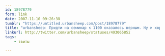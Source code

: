```yaml
---
id: 18978779
form: link
date: 2007-11-10 09:26:38
tumblr: "https://untitled.urbansheep.com/post/18978779"
title: "urbansheep: Придти на семинар к 1100 оказалось верным. Ну и хорошо. Теперь надо найти, с кем потрепаться, потому что моск спит. М-м."
linkurl: http://twitter.com/urbansheep/statuses/403065852
tags:
    - твиты

---
```



